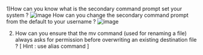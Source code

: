 1)How can you know what is the secondary command prompt set your system ?
![image](https://github.com/Pandi0906/Linux_Training_Program_Assignments/assets/65610375/7672b56e-7757-46a7-b501-7e903785f101)
How can you change the secondary command prompt from the default to your username ?
![image](https://github.com/Pandi0906/Linux_Training_Program_Assignments/assets/65610375/d2209473-5d5e-4d19-864c-5adea9bbf036)




2. How can you ensure that the mv command (used for renaming a file) always asks for permission before overwriting an existing destination file ? 
[ Hint : use alias command ]
